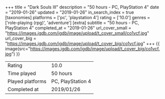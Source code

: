 +++
title = "Dark Souls III"
description = "50 hours - PC, PlayStation 4"
date = "2019-01-26"
updated = "2019-01-26"
in_search_index = true
[taxonomies]
platforms = ['pc', 'playstation 4']
rating = ['10.0']
genres = ['role-playing (rpg)', 'adventure']
[extra]
subtitle = "50 hours - PC, PlayStation 4"
completed_at = "2019-01-26"
url_cover_small = "https://images.igdb.com/igdb/image/upload/t_cover_small/co1vcf.jpg"
url_cover_big = "https://images.igdb.com/igdb/image/upload/t_cover_big/co1vcf.jpg"
+++
{{ image(src="https://images.igdb.com/igdb/image/upload/t_cover_big/co1vcf.jpg") }}

|              |            |
| ------------ | ---------- |
| Rating       | 10.0 |
| Time played  | 50 hours |
| Played platforms    | PC, PlayStation 4 |
| Completed at | 2019/01/26 |


